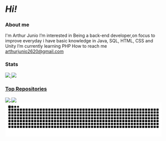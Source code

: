# *Hi!*
### About me
I'm Arthur Junio
I’m interested in Being a back-end developer,on focus to improve everyday
i have basic knowledge in Java, SQL, HTML, CSS and Unity
I’m currently learning PHP
How to reach me arthurjunio2620@gmail.com

### Stats
<div>
  <a href="https://github.com/ArthurJ26">
  <img height="150em" src="https://github-readme-stats.vercel.app/api?username=ArthurJ26&theme=midnight-purple&show_icons=true"/>
  <img height="150em" src="https://github-readme-stats.vercel.app/api/top-langs/?username=ArthurJ26&layout=compact&langs_count=8&theme=midnight-purple"/>
</div>

### Top Repositories
<a href="https://github.com/ArthurJ26/Atividades-Faculdade">
  <img align="center" src="https://github-readme-stats.vercel.app/api/pin/?username=ArthurJ26&repo=Atividades-Faculdade&theme=midnight-purple" />
</a>

<a href="https://github.com/ArthurJ26/SitePlaylist">
  <img align="center" src="https://github-readme-stats.vercel.app/api/pin/?username=ArthurJ26&repo=SitePlaylist&theme=midnight-purple" />
</a>

<picture align="center">
  <source media="(prefers-color-scheme: dark)" srcset="https://raw.githubusercontent.com/ArthurJ26/ArthurJ26/output/github-contribution-grid-snake-dark.svg">
  <source media="(prefers-color-scheme: light)" srcset="https://raw.githubusercontent.com/ArthurJ26/ArthurJ26/output/github-contribution-grid-snake-dark.svg">
  <img align="center" alt="github contribution grid snake animation" src="https://raw.githubusercontent.com/ArthurJ26/ArthurJ26/output/github-contribution-grid-snake.svg">
</picture>
